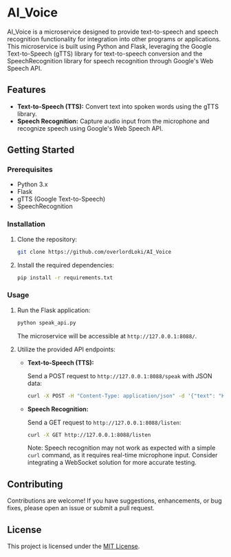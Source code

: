 # AI_Voice

AI_Voice is a microservice designed to provide text-to-speech and speech recognition functionality for integration into other programs or applications. This microservice is built using Python and Flask, leveraging the Google Text-to-Speech (gTTS) library for text-to-speech conversion and the SpeechRecognition library for speech recognition through Google's Web Speech API.

## Features

- **Text-to-Speech (TTS):** Convert text into spoken words using the gTTS library.
- **Speech Recognition:** Capture audio input from the microphone and recognize speech using Google's Web Speech API.

## Getting Started

### Prerequisites

- Python 3.x
- Flask
- gTTS (Google Text-to-Speech)
- SpeechRecognition

### Installation

1. Clone the repository:

   ```bash
   git clone https://github.com/overlordLoki/AI_Voice
   ```

2. Install the required dependencies:

   ```bash
   pip install -r requirements.txt
   ```

### Usage

1. Run the Flask application:

   ```bash
   python speak_api.py
   ```

   The microservice will be accessible at `http://127.0.0.1:8088/`.

2. Utilize the provided API endpoints:

   - **Text-to-Speech (TTS):**
   
     Send a POST request to `http://127.0.0.1:8088/speak` with JSON data:

     ```bash
     curl -X POST -H "Content-Type: application/json" -d '{"text": "Hello, this is a test."}' http://127.0.0.1:8088/speak
     ```

   - **Speech Recognition:**
   
     Send a GET request to `http://127.0.0.1:8088/listen`:

     ```bash
     curl -X GET http://127.0.0.1:8088/listen
     ```

     Note: Speech recognition may not work as expected with a simple `curl` command, as it requires real-time microphone input. Consider integrating a WebSocket solution for more accurate testing.

## Contributing

Contributions are welcome! If you have suggestions, enhancements, or bug fixes, please open an issue or submit a pull request.

## License

This project is licensed under the [MIT License](LICENSE).
